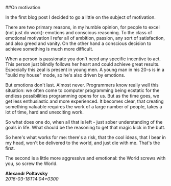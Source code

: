 
##On motivation

  In the first blog post I decided to go a little on the subject of motivation.

  There are two primary reasons, in my humble opinion, for people to excel (not just do work):
  emotions and conscious reasoning. To the class of emotional motivation I refer all of ambition, 
  passion, any sort of satisfaction, and also greed and vanity. On the other hand a conscious decision
  to achieve something is much more difficult.

  When a person is passionate you don't need any specific incentive to act. This person just blindly
  follows her heart and could achieve great results. Especially this zeal is present in young men.
  A young man in his 20-s is in a "build my house" mode, so he's also driven by emotions. 

  But emotions don't last. Almost never. Programmers know really well this situation: we often come to
  computer programming being ecstatic for the endless possibilities programming opens for us. But 
  as the time goes, we get less enthusiastic and more experienced. It becomes clear, that creating
  something valuable requires the work of a large number of people, takes a lot of time, hard and 
  unexciting work.

  So what does one do, when all that is left - just sober understanding of the goals in life.
  What should be the reasoning to get that magic kick in the butt.

  So here's what works for me: there's a risk, that the cool ideas, that I bear in my head, 
  won't be delivered to the world, and just die with me. That's the first. 

  The second is a little more aggressive and emotional: the World screws with you, so screw the World.

  **Alexandr Poltavsky**  
  *2016-03-18T14:04+0300*

